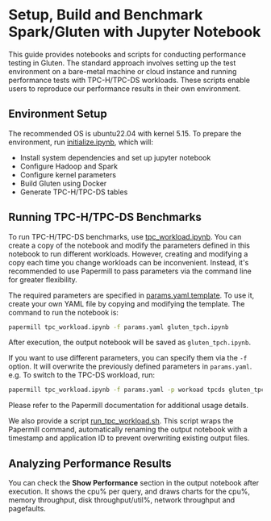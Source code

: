 # Setup, Build and Benchmark Spark/Gluten with Jupyter Notebook

This guide provides notebooks and scripts for conducting performance testing in Gluten. The standard approach involves setting up the test environment on a bare-metal machine or cloud instance and running performance tests with TPC-H/TPC-DS workloads. These scripts enable users to reproduce our performance results in their own environment.

## Environment Setup

The recommended OS is ubuntu22.04 with kernel 5.15. To prepare the environment, run [initialize.ipynb](./initialize.ipynb), which will:

- Install system dependencies and set up jupyter notebook
- Configure Hadoop and Spark
- Configure kernel parameters
- Build Gluten using Docker
- Generate TPC-H/TPC-DS tables

## Running TPC-H/TPC-DS Benchmarks

To run TPC-H/TPC-DS benchmarks, use [tpc_workload.ipynb](./tpc_workload.ipynb). You can create a copy of the notebook and modify the parameters defined in this notebook to run different workloads. However, creating and modifying a copy each time you change workloads can be inconvenient. Instead, it's recommended to use Papermill to pass parameters via the command line for greater flexibility.

The required parameters are specified in [params.yaml.template](./params.yaml.template). To use it, create your own YAML file by copying and modifying the template. The command to run the notebook is:

```bash
papermill tpc_workload.ipynb -f params.yaml gluten_tpch.ipynb
```
After execution, the output notebook will be saved as `gluten_tpch.ipynb`.

If you want to use different parameters, you can specify them via the `-f` option. It will overwrite the previously defined parameters in `params.yaml`. e.g. To switch to the TPC-DS workload, run:

```bash
papermill tpc_workload.ipynb -f params.yaml -p workoad tpcds gluten_tpcds.ipynb
```

Please refer to the Papermill documentation for additional usage details.

We also provide a script [run_tpc_workload.sh](./run_tpc_workload.sh). This script wraps the Papermill command, automatically renaming the output notebook with a timestamp and application ID to prevent overwriting existing output files.

## Analyzing Performance Results

You can check the **Show Performance** section in the output notebook after execution. It shows the cpu% per query, and draws charts for the cpu%, memory throughput, disk throughput/util%, network throughput and pagefaults.

